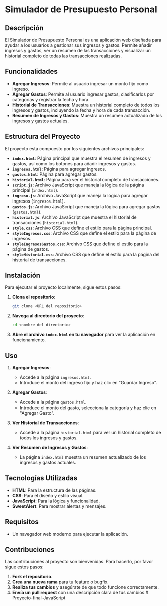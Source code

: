 # Simulador de Presupuesto Personal

## Descripción

El Simulador de Presupuesto Personal es una aplicación web diseñada para ayudar a los usuarios a gestionar sus ingresos y gastos. Permite añadir ingresos y gastos, ver un resumen de las transacciones y visualizar un historial completo de todas las transacciones realizadas.

## Funcionalidades

- **Agregar Ingresos**: Permite al usuario ingresar un monto fijo como ingreso.
- **Agregar Gastos**: Permite al usuario ingresar gastos, clasificarlos por categorías y registrar la fecha y hora.
- **Historial de Transacciones**: Muestra un historial completo de todos los ingresos y gastos, incluyendo la fecha y hora de cada transacción.
- **Resumen de Ingresos y Gastos**: Muestra un resumen actualizado de los ingresos y gastos actuales.

## Estructura del Proyecto

El proyecto está compuesto por los siguientes archivos principales:

- **`index.html`**: Página principal que muestra el resumen de ingresos y gastos, así como los botones para añadir ingresos y gastos.
- **`ingresos.html`**: Página para agregar ingresos.
- **`gastos.html`**: Página para agregar gastos.
- **`historial.html`**: Página para ver el historial completo de transacciones.
- **`script.js`**: Archivo JavaScript que maneja la lógica de la página principal (`index.html`).
- **`ingreso.js`**: Archivo JavaScript que maneja la lógica para agregar ingresos (`ingresos.html`).
- **`gastos.js`**: Archivo JavaScript que maneja la lógica para agregar gastos (`gastos.html`).
- **`historial.js`**: Archivo JavaScript que muestra el historial de transacciones (`historial.html`).
- **`style.css`**: Archivo CSS que define el estilo para la página principal.
- **`styleIngresos.css`**: Archivo CSS que define el estilo para la página de ingresos.
- **`styleIngresosGastos.css`**: Archivo CSS que define el estilo para la página de gastos.
- **`styleHistorial.css`**: Archivo CSS que define el estilo para la página del historial de transacciones.

## Instalación

Para ejecutar el proyecto localmente, sigue estos pasos:

1. **Clona el repositorio**:
    ```bash
    git clone <URL del repositorio>
    ```

2. **Navega al directorio del proyecto**:
    ```bash
    cd <nombre del directorio>
    ```

3. **Abre el archivo `index.html` en tu navegador** para ver la aplicación en funcionamiento.

## Uso

1. **Agregar Ingresos**:
    - Accede a la página `ingresos.html`.
    - Introduce el monto del ingreso fijo y haz clic en "Guardar Ingreso".

2. **Agregar Gastos**:
    - Accede a la página `gastos.html`.
    - Introduce el monto del gasto, selecciona la categoría y haz clic en "Agregar Gasto".

3. **Ver Historial de Transacciones**:
    - Accede a la página `historial.html` para ver un historial completo de todos los ingresos y gastos.

4. **Ver Resumen de Ingresos y Gastos**:
    - La página `index.html` muestra un resumen actualizado de los ingresos y gastos actuales.

## Tecnologías Utilizadas

- **HTML**: Para la estructura de las páginas.
- **CSS**: Para el diseño y estilo visual.
- **JavaScript**: Para la lógica y funcionalidad.
- **SweetAlert**: Para mostrar alertas y mensajes.

## Requisitos

- Un navegador web moderno para ejecutar la aplicación.

## Contribuciones

Las contribuciones al proyecto son bienvenidas. Para hacerlo, por favor sigue estos pasos:

1. **Fork el repositorio**.
2. **Crea una nueva rama** para tu feature o bugfix.
3. **Realiza tus cambios** y asegúrate de que todo funcione correctamente.
4. **Envía un pull request** con una descripción clara de tus cambios.#   P r o y e c t o - f i n a l - J a v a S c r i p t 
 
 

